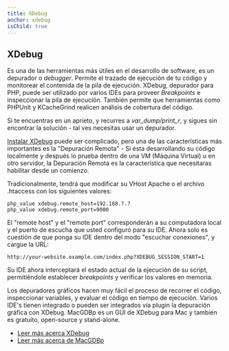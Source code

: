 ```yaml
---
title: XDebug
anchor: xdebug
isChild: true
---
```


## XDebug

Es una de las herramientas más útiles en el desarrollo de software, es un depurador o _debugger_. Permite el trazado de ejecución de tu código y monitorear el contenida de la pila de ejecución. XDebug, depurador para PHP, puede ser utilizado por varios IDEs para proveer _Breakpoints_ e inspeccionar la pila de ejecución. También permite que herramientas como PHPUnit y KCacheGrind realicen análisis de cobertura del código.

Si te encuentras en un aprieto, y recurres a _var_dump/print_r_, y sigues sin encontrar la solución - tal ves necesitas usar un depurador.

[Instalar XDebug][xdebug-install] puede ser complicado, pero una de las características más importantes es la "Depuración Remota" - Si ésta desarrollando su código localmente y después lo prueba dentro de una VM (Máquina Virtual) u en otro servidor, la Depuración Remota es la característica que necesitaras habilitar desde un comienzo.

Tradicionalmente, tendrá que modificar su VHost Apache o el archivo .htaccess con los siguientes valores:

    php_value xdebug.remote_host=192.168.?.?
    php_value xdebug.remote_port=9000


El "remote host" y el "remote port" corresponderán a su computadora local y el puerto de escucha que usted configuró para su IDE. Ahora solo es cuestión de que ponga su IDE dentro del modo "escuchar conexiones", y cargue la URL:

    http://your-website.example.com/index.php?XDEBUG_SESSION_START=1

Su IDE ahora interceptará el estado actual de la ejecución de su script, permitiéndole establecer _breakpoints_ y verificar los valores en memoria.

Los depuradores gráficos hacen muy fácil el proceso de recorrer el código, inspeccionar variables, y evaluar el código en tiempo de ejecución. Varios IDE's tienen integrado o pueden ser integrados vía plugin la depuración gráfica con XDebug. MacGDBp es un GUI de XDebug para Mac y también es gratuito, open-source y stand-alone.

* [Leer más acerca XDebug][xdebug-docs]
* [Leer más acerca de MacGDBp][macgdbp-install]

[xdebug-docs]: http://xdebug.org/docs/
[xdebug-install]: http://xdebug.org/docs/install
[macgdbp-install]: http://www.bluestatic.org/software/macgdbp/
